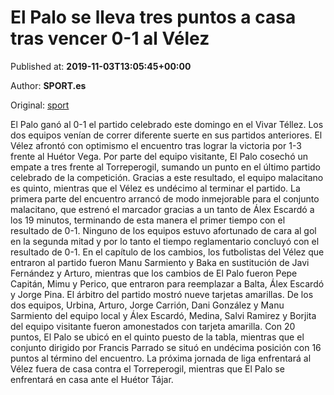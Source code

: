 
# El Palo se lleva tres puntos a casa tras vencer 0-1 al Vélez

Published at: **2019-11-03T13:05:45+00:00**

Author: **SPORT.es**

Original: [sport](https://www.sport.es/es/noticias/tercera-division/el-palo-se-lleva-tres-puntos-a-casa-tras-vencer-0-1-al-velez-7712564)

El Palo ganó al 0-1 el partido celebrado este domingo en el Vivar Téllez. Los dos equipos venían de correr diferente suerte en sus partidos anteriores. El Vélez afrontó con optimismo el encuentro tras lograr la victoria por 1-3 frente al Huétor Vega. Por parte del equipo visitante, El Palo cosechó un empate a tres frente al Torreperogil, sumando un punto en el último partido celebrado de la competición. Gracias a este resultado, el equipo malacitano es quinto, mientras que el Vélez es undécimo al terminar el partido.
La primera parte del encuentro arrancó de modo inmejorable para el conjunto malacitano, que estrenó el marcador gracias a un tanto de Álex Escardó a los 19 minutos, terminando de esta manera el primer tiempo con el resultado de 0-1.
Ninguno de los equipos estuvo afortunado de cara al gol en la segunda mitad y por lo tanto el tiempo reglamentario concluyó con el resultado de 0-1.
En el capítulo de los cambios, los futbolistas del Vélez que entraron al partido fueron Manu Sarmiento y Baka en sustitución de Javi Fernández y Arturo, mientras que los cambios de El Palo fueron Pepe Capitán, Mimu y Perico, que entraron para reemplazar a Balta, Álex Escardó y Jorge Pina.
El árbitro del partido mostró nueve tarjetas amarillas. De los dos equipos, Urbina, Arturo, Jorge Carrión, Dani González y Manu Sarmiento del equipo local y Álex Escardó, Medina, Salvi Ramirez y Borjita del equipo visitante fueron amonestados con tarjeta amarilla.
Con 20 puntos, El Palo se ubicó en el quinto puesto de la tabla, mientras que el conjunto dirigido por Francis Parrado se situó en undécima posición con 16 puntos al término del encuentro.
La próxima jornada de liga enfrentará al Vélez fuera de casa contra el Torreperogil, mientras que El Palo se enfrentará en casa ante el Huétor Tájar.
